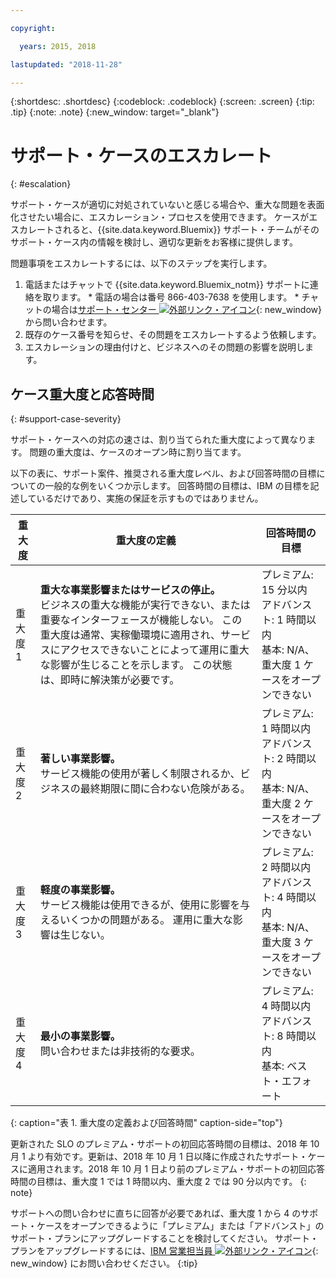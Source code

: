```yaml
---

copyright:

  years: 2015, 2018

lastupdated: "2018-11-28"

---
```



{:shortdesc: .shortdesc}
{:codeblock: .codeblock}
{:screen: .screen}
{:tip: .tip}
{:note: .note}
{:new_window: target="_blank"}


# サポート・ケースのエスカレート
{: #escalation}

サポート・ケースが適切に対処されていないと感じる場合や、重大な問題を表面化させたい場合に、エスカレーション・プロセスを使用できます。 ケースがエスカレートされると、{{site.data.keyword.Bluemix}} サポート・チームがそのサポート・ケース内の情報を検討し、適切な更新をお客様に提供します。

 問題事項をエスカレートするには、以下のステップを実行します。

  1. 電話またはチャットで {{site.data.keyword.Bluemix_notm}} サポートに連絡を取ります。
    * 電話の場合は番号 866-403-7638 を使用します。
    * チャットの場合は[サポート・センター ![外部リンク・アイコン](../icons/launch-glyph.svg "外部リンク・アイコン")](https://{DomainName}/unifiedsupport/supportcenter){: new_window} から問い合わせます。
  2. 既存のケース番号を知らせ、その問題をエスカレートするよう依頼します。
  3. エスカレーションの理由付けと、ビジネスへのその問題の影響を説明します。

## ケース重大度と応答時間 
{: #support-case-severity}

サポート・ケースへの対応の速さは、割り当てられた重大度によって異なります。 問題の重大度は、ケースのオープン時に割り当てます。 

以下の表に、サポート案件、推奨される重大度レベル、および回答時間の目標についての一般的な例をいくつか示します。 回答時間の目標は、IBM の目標を記述しているだけであり、実施の保証を示すものではありません。

| 重大度 | 重大度の定義 | 回答時間の目標 |
|-----|------- | ----- |
| 重大度 1 | <strong>重大な事業影響またはサービスの停止。</strong> <br> ビジネスの重大な機能が実行できない、または重要なインターフェースが機能しない。 この重大度は通常、実稼働環境に適用され、サービスにアクセスできないことによって運用に重大な影響が生じることを示します。 この状態は、即時に解決策が必要です。 | プレミアム: 15 分以内 <br> アドバンスト: 1 時間以内 <br> 基本: N/A、重大度 1 ケースをオープンできない |
| 重大度 2 | <strong>著しい事業影響。</strong> <br> サービス機能の使用が著しく制限されるか、ビジネスの最終期限に間に合わない危険がある。 | プレミアム: 1 時間以内 <br> アドバンスト: 2 時間以内 <br> 基本: N/A、重大度 2 ケースをオープンできない |
| 重大度 3 | <strong>軽度の事業影響。</strong> <br> サービス機能は使用できるが、使用に影響を与えるいくつかの問題がある。 運用に重大な影響は生じない。 | プレミアム: 2 時間以内 <br> アドバンスト: 4 時間以内 <br> 基本: N/A、重大度 3 ケースをオープンできない |
| 重大度 4 | <strong>最小の事業影響。</strong> <br> 問い合わせまたは非技術的な要求。 | プレミアム: 4 時間以内 <br> アドバンスト: 8 時間以内 <br> 基本: ベスト・エフォート |
{: caption="表 1. 重大度の定義および回答時間" caption-side="top"}

更新された SLO のプレミアム・サポートの初回応答時間の目標は、2018 年 10 月 1 より有効です。更新は、2018 年 10 月 1 日以降に作成されたサポート・ケースに適用されます。2018 年 10 月 1 日より前のプレミアム・サポートの初回応答時間の目標は、重大度 1 では 1 時間以内、重大度 2 では 90 分以内です。
{: note}

サポートへの問い合わせに直ちに回答が必要であれば、重大度 1 から 4 のサポート・ケースをオープンできるように「プレミアム」または「アドバンスト」のサポート・プランにアップグレードすることを検討してください。 サポート・プランをアップグレードするには、[IBM 営業担当員 ![外部リンク・アイコン](../icons/launch-glyph.svg "外部リンク・アイコン")](https://www.ibm.com/cloud-computing/bluemix/contact-us){: new_window} にお問い合わせください。
{:tip}

